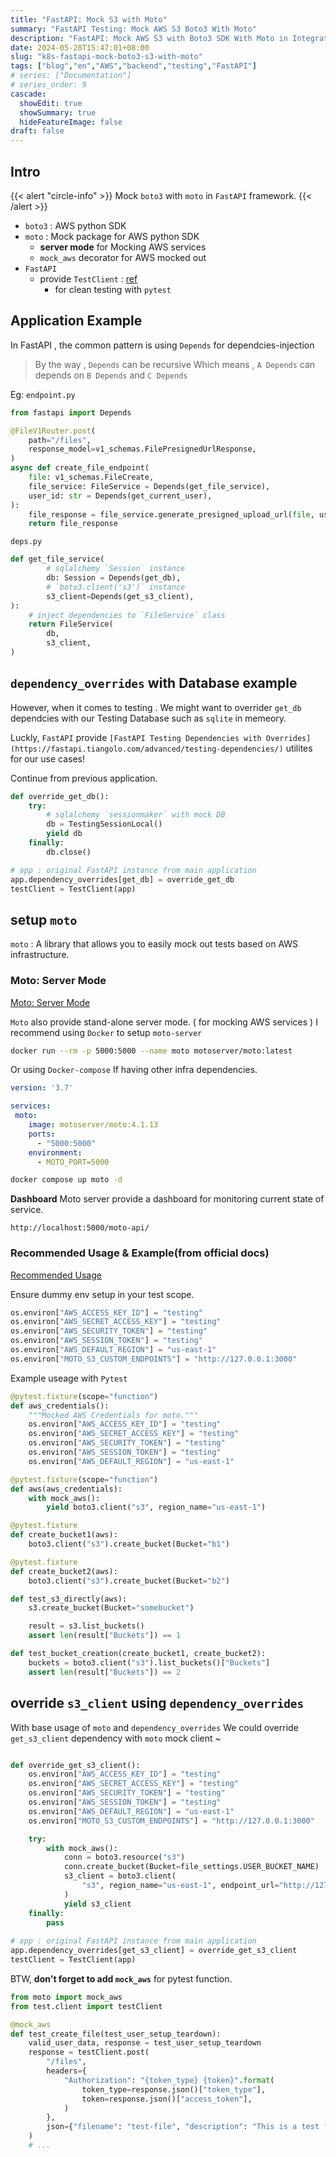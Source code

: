 ```yaml
---
title: "FastAPI: Mock S3 with Moto"
summary: "FastAPI Testing: Mock AWS S3 Boto3 With Moto"
description: "FastAPI: Mock AWS S3 with Boto3 SDK With Moto in Integration Tests"
date: 2024-05-28T15:47:01+08:00
slug: "k8s-fastapi-mock-boto3-s3-with-moto"
tags: ["blog","en","AWS","backend","testing","FastAPI"]
# series: ["Documentation"]
# series_order: 9
cascade:
  showEdit: true
  showSummary: true
  hideFeatureImage: false
draft: false
---
```



## Intro 

{{< alert "circle-info" >}}
Mock `boto3` with `moto` in `FastAPI` framework.
{{< /alert >}}


- `boto3` : AWS python SDK
- `moto` : Mock package for AWS python SDK
    - **server mode** for Mocking AWS services
    - `mock_aws` decorator for AWS mocked out
- `FastAPI` 
    - provide `TestClient` : [ref](https://fastapi.tiangolo.com/tutorial/testing/)
        - for clean testing with `pytest`

## Application Example

In FastAPI , the common pattern is using `Depends` for dependcies-injection 
> By the way , `Depends` can be recursive 
> Which means , `A Depends` can depends on `B Depends` and `C Depends`


Eg:
`endpoint.py`
```python 
from fastapi import Depends

@FileV1Router.post(
    path="/files",
    response_model=v1_schemas.FilePresignedUrlResponse,
)
async def create_file_endpoint(
    file: v1_schemas.FileCreate,
    file_service: FileService = Depends(get_file_service),
    user_id: str = Depends(get_current_user),
):
    file_response = file_service.generate_presigned_upload_url(file, user_id)
    return file_response
```
`deps.py`
```python 
def get_file_service(
        # sqlalchemy `Session` instance
        db: Session = Depends(get_db),
        # `boto3.client('s3')` instance
        s3_client=Depends(get_s3_client),
):
    # inject dependencies to `FileService` class
    return FileService(
        db,
        s3_client,
)
```

## `dependency_overrides` with Database example

However, when it comes to testing .
We might want to overrider `get_db` dependcies with our Testing Database such as `sqlite` in memeory.


Luckly, `FastAPI` provide `[FastAPI
Testing Dependencies with Overrides](https://fastapi.tiangolo.com/advanced/testing-dependencies/)` utilites for our use cases!

Continue from previous application.
```python
def override_get_db():
    try:
        # sqlalchemy `sessionmaker` with mock DB
        db = TestingSessionLocal()
        yield db
    finally:
        db.close()

# app : original FastAPI instance from main application
app.dependency_overrides[get_db] = override_get_db
testClient = TestClient(app)
```

## setup `moto`

`moto` : A library that allows you to easily mock out tests based on AWS infrastructure.



### Moto: Server Mode

[Moto: Server Mode](https://docs.getmoto.org/en/latest/docs/server_mode.html#run-using-docker)

`Moto` also provide stand-alone server mode. ( for mocking AWS services )
I recommend using `Docker` to setup `moto-server`

```bash 
docker run --rm -p 5000:5000 --name moto motoserver/moto:latest
```

Or using `Docker-compose` If having other infra dependencies.

```yaml 
version: '3.7'

services:
 moto:
    image: motoserver/moto:4.1.13
    ports:
      - "5000:5000"
    environment:
      - MOTO_PORT=5000
```
```bash 
docker compose up moto -d
```

**Dashboard**
Moto server provide a dashboard for monitoring current state of service.
```
http://localhost:5000/moto-api/
```

### Recommended Usage & Example(from official docs)

[Recommended Usage](https://docs.getmoto.org/en/latest/docs/getting_started.html#recommended-usage)

Ensure dummy env setup in your test scope.
```python 
os.environ["AWS_ACCESS_KEY_ID"] = "testing"
os.environ["AWS_SECRET_ACCESS_KEY"] = "testing"
os.environ["AWS_SECURITY_TOKEN"] = "testing"
os.environ["AWS_SESSION_TOKEN"] = "testing"
os.environ["AWS_DEFAULT_REGION"] = "us-east-1"
os.environ["MOTO_S3_CUSTOM_ENDPOINTS"] = "http://127.0.0.1:3000"
```

Example useage with `Pytest`

```python 
@pytest.fixture(scope="function")
def aws_credentials():
    """Mocked AWS Credentials for moto."""
    os.environ["AWS_ACCESS_KEY_ID"] = "testing"
    os.environ["AWS_SECRET_ACCESS_KEY"] = "testing"
    os.environ["AWS_SECURITY_TOKEN"] = "testing"
    os.environ["AWS_SESSION_TOKEN"] = "testing"
    os.environ["AWS_DEFAULT_REGION"] = "us-east-1"

@pytest.fixture(scope="function")
def aws(aws_credentials):
    with mock_aws():
        yield boto3.client("s3", region_name="us-east-1")

@pytest.fixture
def create_bucket1(aws):
    boto3.client("s3").create_bucket(Bucket="b1")

@pytest.fixture
def create_bucket2(aws):
    boto3.client("s3").create_bucket(Bucket="b2")

def test_s3_directly(aws):
    s3.create_bucket(Bucket="somebucket")

    result = s3.list_buckets()
    assert len(result["Buckets"]) == 1

def test_bucket_creation(create_bucket1, create_bucket2):
    buckets = boto3.client("s3").list_buckets()["Buckets"]
    assert len(result["Buckets"]) == 2
```

## override `s3_client` using `dependency_overrides`

With base usage of `moto` and `dependency_overrides`
We could override `get_s3_client` dependency with `moto` mock client ~

```python 

def override_get_s3_client():
    os.environ["AWS_ACCESS_KEY_ID"] = "testing"
    os.environ["AWS_SECRET_ACCESS_KEY"] = "testing"
    os.environ["AWS_SECURITY_TOKEN"] = "testing"
    os.environ["AWS_SESSION_TOKEN"] = "testing"
    os.environ["AWS_DEFAULT_REGION"] = "us-east-1"
    os.environ["MOTO_S3_CUSTOM_ENDPOINTS"] = "http://127.0.0.1:3000"

    try:
        with mock_aws():
            conn = boto3.resource("s3")
            conn.create_bucket(Bucket=file_settings.USER_BUCKET_NAME)
            s3_client = boto3.client(
                "s3", region_name="us-east-1", endpoint_url="http://127.0.0.1:3000"
            )
            yield s3_client
    finally:
        pass
    
# app : original FastAPI instance from main application
app.dependency_overrides[get_s3_client] = override_get_s3_client
testClient = TestClient(app)
```

BTW, **don't forget to add `mock_aws`** for pytest function.

```python 
from moto import mock_aws
from test.client import testClient

@mock_aws
def test_create_file(test_user_setup_teardown):
    valid_user_data, response = test_user_setup_teardown
    response = testClient.post(
        "/files",
        headers={
            "Authorization": "{token_type} {token}".format(
                token_type=response.json()["token_type"],
                token=response.json()["access_token"],
            )
        },
        json={"filename": "test-file", "description": "This is a test file"},
    )
    # ...
```